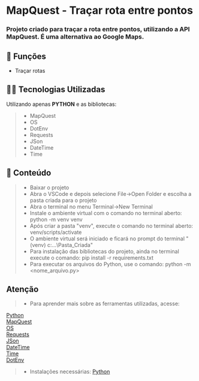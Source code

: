 <h1>MapQuest - Traçar rota entre pontos</h1>

<h3>Projeto criado para traçar a rota entre pontos, utilizando a API MapQuest. 
É uma alternativa ao Google Maps.
</h3>

## 🔧 Funções

- Traçar rotas

## 👨‍💻 Tecnologias Utilizadas

Utilizando apenas **PYTHON** e as bibliotecas:
> - MapQuest
> - OS
> - DotEnv
> - Requests
> - JSon
> - DateTime
> - Time

## 📜 Conteúdo

> - Baixar o projeto
> - Abra o VSCode e depois selecione File->Open Folder e escolha a pasta criada para o projeto
> - Abra o terminal no menu Terminal->New Terminal
> - Instale o ambiente virtual com o comando no terminal aberto: python -m venv venv
> - Após criar a pasta "venv", execute o comando no terminal aberto: venv/scripts/activate
> - O ambiente virtual será iniciado e ficará no prompt do terminal "(venv) c:\...\Pasta_Criada"
> - Para instalação das bibliotecas do projeto, ainda no terminal execute o comando: pip install -r requirements.txt
> - Para executar os arquivos do Python, use o comando: python -m <nome_arquivo.py>

## Atenção ##

> - Para aprender mais sobre as ferramentas utilizadas, acesse:

<a href = "https://docs.python.org/3/">Python</a></br>
<a href = "https://developer.mapquest.com/documentation/">MapQuest</a></br>
<a href = "https://docs.python.org/3/library/os.html">OS</a></br>
<a href = "https://requests.readthedocs.io/">Requests</a></br>
<a href = "https://docs.python.org/3/library/json.html">JSon</a></br>
<a href = "https://docs.python.org/3/library/datetime.html">DateTime</a></br>
<a href = "https://docs.python.org/3/library/time.html">Time</a></br>
<a href = "https://pypi.org/project/python-dotenv/">DotEnv</a></br>

> - Instalações necessárias:
<a href = "https://www.python.org/downloads/">Python</a>